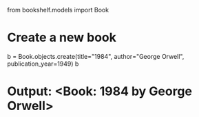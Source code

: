 from bookshelf.models import Book

# Create a new book
b = Book.objects.create(title="1984", author="George Orwell", publication_year=1949)
b
# Output: <Book: 1984 by George Orwell>